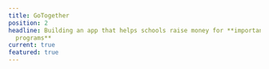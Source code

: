 ```yaml
---
title: GoTogether
position: 2
headline: Building an app that helps schools raise money for **important educational
  programs**
current: true
featured: true
---
```

